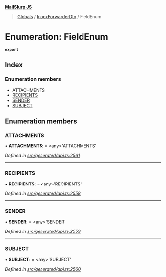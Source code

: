**[MailSlurp JS](../README.md)**

> [Globals](../README.md) / [InboxForwarderDto](../modules/inboxforwarderdto.md) / FieldEnum

# Enumeration: FieldEnum

**`export`** 

## Index

### Enumeration members

* [ATTACHMENTS](inboxforwarderdto.fieldenum.md#attachments)
* [RECIPIENTS](inboxforwarderdto.fieldenum.md#recipients)
* [SENDER](inboxforwarderdto.fieldenum.md#sender)
* [SUBJECT](inboxforwarderdto.fieldenum.md#subject)

## Enumeration members

### ATTACHMENTS

•  **ATTACHMENTS**:  = \<any>'ATTACHMENTS'

*Defined in [src/generated/api.ts:2561](https://github.com/mailslurp/mailslurp-client/blob/eace919/src/generated/api.ts#L2561)*

___

### RECIPIENTS

•  **RECIPIENTS**:  = \<any>'RECIPIENTS'

*Defined in [src/generated/api.ts:2558](https://github.com/mailslurp/mailslurp-client/blob/eace919/src/generated/api.ts#L2558)*

___

### SENDER

•  **SENDER**:  = \<any>'SENDER'

*Defined in [src/generated/api.ts:2559](https://github.com/mailslurp/mailslurp-client/blob/eace919/src/generated/api.ts#L2559)*

___

### SUBJECT

•  **SUBJECT**:  = \<any>'SUBJECT'

*Defined in [src/generated/api.ts:2560](https://github.com/mailslurp/mailslurp-client/blob/eace919/src/generated/api.ts#L2560)*
